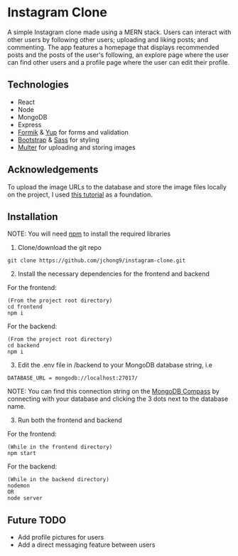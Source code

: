 # Instagram Clone
A simple Instagram clone made using a MERN stack. Users can interact with other users by following other users; uploading and liking posts; and commenting. The app features
a homepage that displays recommended posts and the posts of the user's following, an explore page where the user can find other users and a profile page where the user can edit their profile.

## Technologies
- React
- Node
- MongoDB
- Express
- [Formik](https://formik.org/) & [Yup](https://www.npmjs.com/package/yup/v/1.0.0-alpha.3) for forms and validation
- [Bootstrap](https://getbootstrap.com/) & [Sass](https://sass-lang.com/) for styling
- [Multer](https://www.npmjs.com/package/multer) for uploading and storing images

## Acknowledgements
To upload the image URLs to the database and store the image files locally on the project, I used [this tutorial](https://www.youtube.com/watch?v=j_EAwG9Rwd4) as
a foundation.

## Installation
NOTE: You will need [npm](https://docs.npmjs.com/downloading-and-installing-node-js-and-npm) to install the required libraries

1. Clone/download the git repo
```
git clone https://github.com/jchong9/instagram-clone.git
```

2. Install the necessary dependencies for the frontend and backend

For the frontend: 
```
(From the project root directory)
cd frontend
npm i
```
For the backend:
```
(From the project root directory)
cd backend
npm i
```

3. Edit the .env file in /backend to your MongoDB database string,
i.e
```
DATABASE_URL = mongodb://localhost:27017/
```
NOTE: You can find this connection string on the [MongoDB Compass](https://www.mongodb.com/products/tools/compass) by connecting with your database and clicking the 3 dots
next to the database name.

3. Run both the frontend and backend

For the frontend:
```
(While in the frontend directory)
npm start
```
For the backend:
```
(While in the backend directory)
nodemon
OR
node server
```

## Future TODO
- Add profile pictures for users
- Add a direct messaging feature between users
